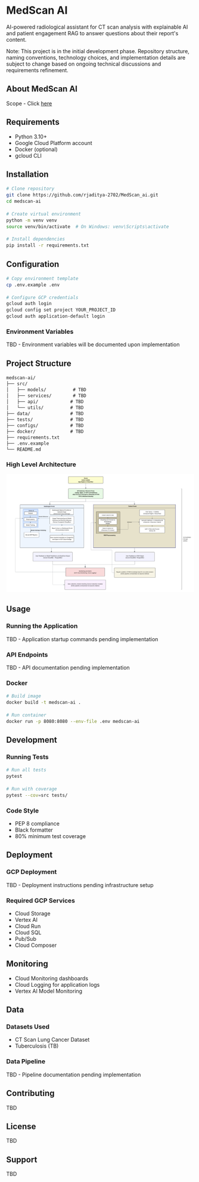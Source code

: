 # MedScan AI

AI-powered radiological assistant for CT scan analysis with explainable AI and patient engagement RAG to answer questions about their report's content.

Note: This project is in the initial development phase. Repository structure, naming conventions, technology choices, and implementation details are subject to change based on ongoing technical discussions and requirements refinement.

## About MedScan AI

Scope - Click [here](docs/Scoping.pdf) 

## Requirements

- Python 3.10+
- Google Cloud Platform account
- Docker (optional)
- gcloud CLI

## Installation

```bash
# Clone repository
git clone https://github.com/rjaditya-2702/MedScan_ai.git
cd medscan-ai

# Create virtual environment
python -m venv venv
source venv/bin/activate  # On Windows: venv\Scripts\activate

# Install dependencies
pip install -r requirements.txt
```

## Configuration

```bash
# Copy environment template
cp .env.example .env

# Configure GCP credentials
gcloud auth login
gcloud config set project YOUR_PROJECT_ID
gcloud auth application-default login
```

### Environment Variables

TBD - Environment variables will be documented upon implementation

## Project Structure

```
medscan-ai/
├── src/
│   ├── models/          # TBD
│   ├── services/        # TBD
│   ├── api/            # TBD
│   └── utils/          # TBD
├── data/               # TBD
├── tests/              # TBD
├── configs/            # TBD
├── docker/             # TBD
├── requirements.txt
├── .env.example
└── README.md
```

### High Level Architecture

![Architecture](assets/high_level_architecture.png)

## Usage

### Running the Application

TBD - Application startup commands pending implementation

### API Endpoints

TBD - API documentation pending implementation

### Docker

```bash
# Build image
docker build -t medscan-ai .

# Run container
docker run -p 8080:8080 --env-file .env medscan-ai
```

## Development

### Running Tests

```bash
# Run all tests
pytest

# Run with coverage
pytest --cov=src tests/
```

### Code Style

- PEP 8 compliance
- Black formatter
- 80% minimum test coverage

## Deployment

### GCP Deployment

TBD - Deployment instructions pending infrastructure setup

### Required GCP Services

- Cloud Storage
- Vertex AI
- Cloud Run
- Cloud SQL
- Pub/Sub
- Cloud Composer

## Monitoring

- Cloud Monitoring dashboards
- Cloud Logging for application logs
- Vertex AI Model Monitoring

## Data

### Datasets Used

- CT Scan Lung Cancer Dataset
- Tuberculosis  (TB)

### Data Pipeline

TBD - Pipeline documentation pending implementation

## Contributing

TBD

## License

TBD

## Support

TBD
